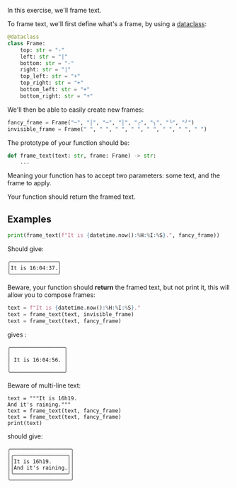 In this exercise, we'll frame text.

To frame text, we'll first define what's a frame, by using a
[dataclass](https://docs.python.org/3/library/dataclasses.html):

```python
@dataclass
class Frame:
    top: str = "-"
    left: str = "|"
    bottom: str = "-"
    right: str = "|"
    top_left: str = "+"
    top_right: str = "+"
    bottom_left: str = "+"
    bottom_right: str = "+"
```

We'll then be able to easily create new frames:

```python
fancy_frame = Frame("─", "│", "─", "│", "╭", "╮", "╰", "╯")
invisible_frame = Frame(" ", " ", " ", " ", " ", " ", " ", " ")
```

The prototype of your function should be:

```python
def frame_text(text: str, frame: Frame) -> str:
    ...
```

Meaning your function has to accept two parameters: some text, and the frame to apply.

Your function should return the framed text.


## Examples

```python
print(frame_text(f"It is {datetime.now():%H:%I:%S}.", fancy_frame))
```
Should give:
```
╭───────────────╮
│It is 16:04:37.│
╰───────────────╯
```

Beware, your function should **return** the framed text, but not print
it, this will allow you to compose frames:

```python
text = f"It is {datetime.now():%H:%I:%S}."
text = frame_text(text, invisible_frame)
text = frame_text(text, fancy_frame)
```

gives :
```
╭─────────────────╮
│                 │
│ It is 16:04:56. │
│                 │
╰─────────────────╯
```

Beware of multi-line text:

```python3
text = """It is 16h19.
And it's raining."""
text = frame_text(text, fancy_frame)
text = frame_text(text, fancy_frame)
print(text)
```

should give:

```
╭───────────────────╮
│╭─────────────────╮│
││It is 16h19.     ││
││And it's raining.││
│╰─────────────────╯│
╰───────────────────╯
```
